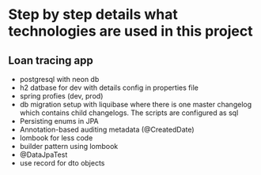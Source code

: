 # Step by step details what technologies are used in this project

## Loan tracing app
* postgresql with neon db
* h2 datbase for dev with details config in properties file
* spring profies (dev, prod)
* db migration setup with liquibase where there is one master changelog which contains child changelogs. The scripts are configured as sql
* Persisting enums in JPA
* Annotation-based auditing metadata (@CreatedDate)
* lombook for less code
* builder pattern using lombook
* @DataJpaTest
* use record for dto objects